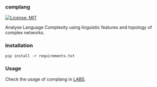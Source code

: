 ### complang

[![License: MIT](https://img.shields.io/badge/License-MIT-lightgrey.svg)](https://github.com/CivicDataLab/complang/blob/master/LICENSE)


Analyse Language Complexity using linguistic features and topology of complex networks.

### Installation

```
pip install -r requirements.txt
```

### Usage

Check the usage of complang in [LABS](https://github.com/CivicDataLab/labs).
